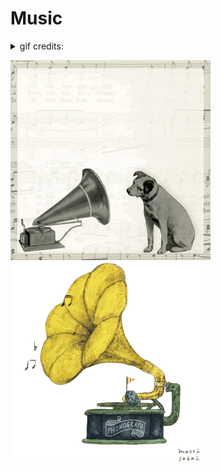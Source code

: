 # Music

<details><summary>gif credits:</summary>[Dog Gramophone](https://giphy.com/AlbumdeBaptistine), [Maori Sakai](https://maorisakai.tumblr.com/)</details>

<img src=.pix/gramophone_dog.gif><img src=.pix/gramophone_maori_sakai.gif>
